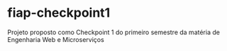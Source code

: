 # fiap-checkpoint1
Projeto proposto como Checkpoint 1 do primeiro semestre da matéria de Engenharia Web e Microserviços
